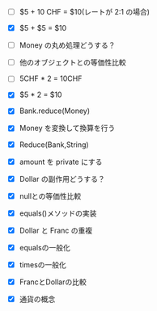 - [ ] $5 + 10 CHF = $10(レートが 2:1 の場合)
- [x] $5 + $5 = $10
- [ ] Money の丸め処理どうする？
- [ ] 他のオブジェクトとの等価性比較
- [ ] 5CHF * 2 = 10CHF
- [x] $5 * 2 = $10
- [x] Bank.reduce(Money)
- [x] Money を変換して換算を行う
- [x] Reduce(Bank,String)

- [x] amount を private にする
- [x] Dollar の副作用どうする？
- [x] nullとの等価性比較
- [x] equals()メソッドの実装
- [x] Dollar と Franc の重複
- [x] equalsの一般化
- [x] timesの一般化
- [x] FrancとDollarの比較
- [x] 通貨の概念

